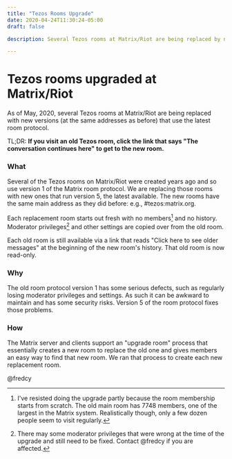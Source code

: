 ```yaml
---
title: "Tezos Rooms Upgrade"
date: 2020-04-24T11:30:24-05:00
draft: false

description: Several Tezos rooms at Matrix/Riot are being replaced by new rooms at the same addresses that uses the latest version of the Matrix room protocol. If you visit an old Tezos room, click the link that says "The conversation continues here".

---
```


# Tezos rooms upgraded at Matrix/Riot

As of May, 2020, several Tezos rooms at Matrix/Riot are being replaced with new versions (at the same addresses as before) that use the latest room protocol.

TL;DR:  **If you visit an old Tezos room, click the link that says "The conversation continues here" to get to the new room.**

### What

Several of the Tezos rooms on Matrix/Riot were created years ago and so use version 1 of the Matrix room protocol. We are replacing those rooms with new ones that run version 5, the latest available. The new rooms have the same main address as they did before: e.g., #tezos:matrix.org.

Each replacement room starts out fresh with no members[^1] and no history. Moderator privileges[^2] and other settings are copied over from the old room.

[^2]: There may some moderator privileges that were wrong at the time of the upgrade and still need to be fixed. Contact @fredcy if you are affected.

Each old room is still available via a link that reads "Click here to see older messages" at the beginning of the new room's history. That old room is now read-only.

### Why 

The old room protocol version 1 has some serious defects, such as regularly losing moderator privileges and settings. As such it can be awkward to maintain and has some security risks. Version 5 of the room protocol fixes those problems.

### How

The Matrix server and clients support an "upgrade room" process that essentially creates a new room to replace the old one and gives members an easy way to find that new room. We ran that process to create each new replacement room.


[^1]: I've resisted doing the upgrade partly because the room membership starts from scratch. The old main room has 7748 members, one of the largest in the Matrix system. Realistically though, only a few dozen people seem to visit regularly.

@fredcy

